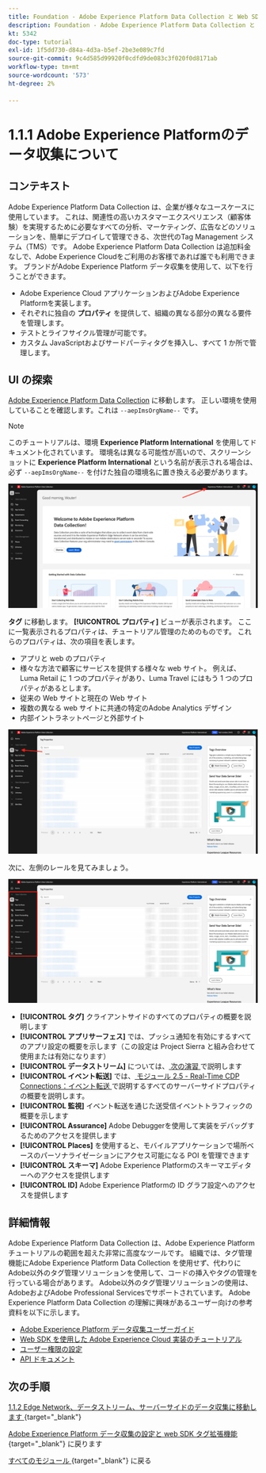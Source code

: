 ```yaml
---
title: Foundation - Adobe Experience Platform Data Collection と Web SDK拡張機能の設定 – Adobe Experience Platform Data Collection について
description: Foundation - Adobe Experience Platform Data Collection と Web SDK拡張機能の設定 – Adobe Experience Platform Data Collection について
kt: 5342
doc-type: tutorial
exl-id: 1f5dd730-d84a-4d3a-b5ef-2be3e089c7fd
source-git-commit: 9c4d585d99920f0cdfd9de083c3f020f0d8171ab
workflow-type: tm+mt
source-wordcount: '573'
ht-degree: 2%

---
```


# 1.1.1 Adobe Experience Platformのデータ収集について

## コンテキスト

Adobe Experience Platform Data Collection は、企業が様々なユースケースに使用しています。 これは、関連性の高いカスタマーエクスペリエンス（顧客体験）を実現するために必要なすべての分析、マーケティング、広告などのソリューションを、簡単にデプロイして管理できる、次世代のTag Management システム（TMS）です。 Adobe Experience Platform Data Collection は追加料金なしで、Adobe Experience Cloudをご利用のお客様であれば誰でも利用できます。 ブランドがAdobe Experience Platform データ収集を使用して、以下を行うことができます。

- Adobe Experience Cloud アプリケーションおよびAdobe Experience Platformを実装します。
- それぞれに独自の **プロパティ** を提供して、組織の異なる部分の異なる要件を管理します。
- テストとライフサイクル管理が可能です。
- カスタム JavaScriptおよびサードパーティタグを挿入し、すべて 1 か所で管理します。

## UI の探索

[Adobe Experience Platform Data Collection](https://experience.adobe.com/#/data-collection/) に移動します。 正しい環境を使用していることを確認します。これは `--aepImsOrgName--` です。

>[!NOTE]
>
>このチュートリアルは、環境 **Experience Platform International** を使用してドキュメント化されています。 環境名は異なる可能性が高いので、スクリーンショットに **Experience Platform International** という名前が表示される場合は、必ず `--aepImsOrgName--` を付けた独自の環境名に置き換える必要があります。

![Launch のプロパティビュー ](./images/launch0.png)

**タグ** に移動します。 **[!UICONTROL プロパティ]** ビューが表示されます。 ここに一覧表示されるプロパティは、チュートリアル管理のためのものです。 これらのプロパティは、次の項目を表します。

- アプリと web のプロパティ
- 様々な方法で顧客にサービスを提供する様々な web サイト。 例えば、Luma Retail に 1 つのプロパティがあり、Luma Travel にはもう 1 つのプロパティがあるとします。
- 従来の Web サイトと現在の Web サイト
- 複数の異なる web サイトに共通の特定のAdobe Analytics デザイン
- 内部イントラネットページと外部サイト

![Launch のプロパティビュー ](./images/launch1.png)

次に、左側のレールを見てみましょう。

![ 左パネルを開く ](./images/launch2.png)

- **[!UICONTROL タグ]** クライアントサイドのすべてのプロパティの概要を説明します
- **[!UICONTROL アプリサーフェス]** では、プッシュ通知を有効にするすべてのアプリ設定の概要を示します（この設定は Project Sierra と組み合わせて使用または有効になります）
- **[!UICONTROL データストリーム]** については、[ 次の演習 ](./ex2.md) で説明します
- **[!UICONTROL イベント転送]** では、[ モジュール 2.5 - Real-Time CDP Connections：イベント転送 ](./../../../../modules/delivery-activation/rtcdp-b2c/rtcdpb2c-5/aep-data-collection-ssf.md) で説明するすべてのサーバーサイドプロパティの概要を説明します。
- **[!UICONTROL 監視]** イベント転送を通じた送受信イベントトラフィックの概要を示します
- **[!UICONTROL Assurance]** Adobe Debuggerを使用して実装をデバッグするためのアクセスを提供します
- **[!UICONTROL Places]** を使用すると、モバイルアプリケーションで場所ベースのパーソナライゼーションにアクセス可能になる POI を管理できます
- **[!UICONTROL スキーマ]** Adobe Experience Platformのスキーマエディターへのアクセスを提供します
- **[!UICONTROL ID]** Adobe Experience Platformの ID グラフ設定へのアクセスを提供します

## 詳細情報

Adobe Experience Platform Data Collection は、Adobe Experience Platform チュートリアルの範囲を超えた非常に高度なツールです。 組織では、タグ管理機能にAdobe Experience Platform Data Collection を使用せず、代わりにAdobe以外のタグ管理ソリューションを使用して、コードの挿入やタグの管理を行っている場合があります。 Adobe以外のタグ管理ソリューションの使用は、AdobeおよびAdobe Professional Servicesでサポートされています。
Adobe Experience Platform Data Collection の理解に興味があるユーザー向けの参考資料を以下に示します。

- [Adobe Experience Platform データ収集ユーザーガイド ](https://experienceleague.adobe.com/docs/experience-platform/tags/home.html?lang=ja)
- [Web SDK を使用した Adobe Experience Cloud 実装のチュートリアル](https://experienceleague.adobe.com/docs/platform-learn/implement-web-sdk/overview.html?lang=ja)
- [ ユーザー権限の設定 ](https://experienceleague.adobe.com/docs/experience-platform/tags/admin/user-permissions.html?lang=ja)
- [API ドキュメント ](https://developer.adobelaunch.com/api/)

## 次の手順

[1.1.2 Edge Network、データストリーム、サーバーサイドのデータ収集に移動します ](./ex2.md){target="_blank"}

[Adobe Experience Platform データ収集の設定と web SDK タグ拡張機能 ](./data-ingestion-launch-web-sdk.md){target="_blank"} に戻ります

[ すべてのモジュール ](./../../../../overview.md){target="_blank"} に戻る
